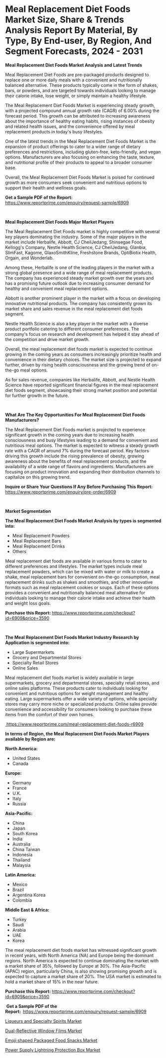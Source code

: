 <p><h1>Meal Replacement Diet Foods Market Size, Share & Trends Analysis Report By Material, By Type, By End-user, By Region, And Segment Forecasts, 2024 - 2031</h1></p><p><strong>Meal Replacement Diet Foods Market Analysis and Latest Trends</strong></p>
<p><p>Meal Replacement Diet Foods are pre-packaged products designed to replace one or more daily meals with a convenient and nutritionally balanced alternative. These products typically come in the form of shakes, bars, or powders, and are targeted towards individuals looking to manage their calorie intake, lose weight, or simply maintain a healthy lifestyle.</p><p>The Meal Replacement Diet Foods Market is experiencing steady growth, with a projected compound annual growth rate (CAGR) of 6.00% during the forecast period. This growth can be attributed to increasing awareness about the importance of healthy eating habits, rising instances of obesity and related health issues, and the convenience offered by meal replacement products in today's busy lifestyles.</p><p>One of the latest trends in the Meal Replacement Diet Foods Market is the expansion of product offerings to cater to a wider range of dietary preferences and restrictions, including gluten-free, keto-friendly, and vegan options. Manufacturers are also focusing on enhancing the taste, texture, and nutritional profile of their products to appeal to a broader consumer base.</p><p>Overall, the Meal Replacement Diet Foods Market is poised for continued growth as more consumers seek convenient and nutritious options to support their health and wellness goals.</p></p>
<p><strong>Get a Sample PDF of the Report:&nbsp;</strong> <a href="https://www.reportprime.com/enquiry/request-sample/6909">https://www.reportprime.com/enquiry/request-sample/6909</a></p>
<p>&nbsp;</p>
<p><strong>Meal Replacement Diet Foods Major Market Players</strong></p>
<p><p>The Meal Replacement Diet Foods market is highly competitive with several key players dominating the industry. Some of the major players in the market include Herbalife, Abbott, CJ CheilJedang, Shinsegae Food, Kellogg's Company, Nestle Health Science, CJ CheilJedang, Glanbia, SlimFast, Kagome, GlaxoSmithKline, Freshstone Brands, OptiBiotix Health, Orgain, and Wonderlab.</p><p>Among these, Herbalife is one of the leading players in the market with a strong global presence and a wide range of meal replacement products. The company has experienced steady market growth over the years and has a promising future outlook due to increasing consumer demand for healthy and convenient meal replacement options.</p><p>Abbott is another prominent player in the market with a focus on developing innovative nutritional products. The company has consistently grown its market share and sales revenue in the meal replacement diet foods segment.</p><p>Nestle Health Science is also a key player in the market with a diverse product portfolio catering to different consumer preferences. The company's focus on research and development has helped it stay ahead of the competition and drive market growth.</p><p>Overall, the meal replacement diet foods market is expected to continue growing in the coming years as consumers increasingly prioritize health and convenience in their dietary choices. The market size is projected to expand further, driven by rising health consciousness and the growing trend of on-the-go meal options.</p><p>As for sales revenue, companies like Herbalife, Abbott, and Nestle Health Science have reported significant financial figures in the meal replacement diet foods segment, showcasing their strong market position and potential for further growth in the future.</p></p>
<p>&nbsp;</p>
<p><strong>What Are The Key Opportunities For Meal Replacement Diet Foods Manufacturers?</strong></p>
<p><p>The Meal Replacement Diet Foods market is projected to experience significant growth in the coming years due to increasing health consciousness and busy lifestyles leading to a demand for convenient and nutritious meal options. The market is expected to witness a steady growth rate with a CAGR of around 7% during the forecast period. Key factors driving this growth include the rising prevalence of obesity, growing awareness about the benefits of meal replacement products, and the availability of a wide range of flavors and ingredients. Manufacturers are focusing on product innovation and expanding their distribution channels to capitalize on this growing trend.</p></p>
<p><strong>Inquire or Share Your Questions If Any Before Purchasing This Report:</strong> <a href="https://www.reportprime.com/enquiry/pre-order/6909">https://www.reportprime.com/enquiry/pre-order/6909</a></p>
<p>&nbsp;</p>
<p><strong>Market Segmentation</strong></p>
<p><strong>The Meal Replacement Diet Foods Market Analysis by types is segmented into:</strong></p>
<p><ul><li>Meal Replacement Powders</li><li>Meal Replacement Bars</li><li>Meal Replacement Drinks</li><li>Others</li></ul></p>
<p><p>Meal replacement diet foods are available in various forms to cater to different preferences and lifestyles. The market types include meal replacement powders, which can be mixed with water or milk to create a shake, meal replacement bars for convenient on-the-go consumption, meal replacement drinks such as shakes and smoothies, and other innovative formats such as meal replacement cookies or soups. Each of these options provides a convenient and nutritionally balanced meal alternative for individuals looking to manage their calorie intake and achieve their health and weight loss goals.</p></p>
<p><strong>Purchase this Report:&nbsp;</strong><a href="https://www.reportprime.com/checkout?id=6909&price=3590">https://www.reportprime.com/checkout?id=6909&price=3590</a></p>
<p>&nbsp;</p>
<p><strong>The Meal Replacement Diet Foods Market Industry Research by Application is segmented into:</strong></p>
<p><ul><li>Large Supermarkets</li><li>Grocery and Departmental Stores</li><li>Specialty Retail Stores</li><li>Online Sales</li></ul></p>
<p><p>Meal replacement diet foods market is widely available in large supermarkets, grocery and departmental stores, specialty retail stores, and online sales platforms. These products cater to individuals looking for convenient and nutritious options for weight management and healthy eating. Large supermarkets offer a wide variety of options, while specialty stores may carry more niche or specialized products. Online sales provide convenience and accessibility for consumers looking to purchase these items from the comfort of their own homes.</p></p>
<p><a href="https://www.reportprime.com/meal-replacement-diet-foods-r6909">&nbsp;https://www.reportprime.com/meal-replacement-diet-foods-r6909</a></p>
<p><strong>In terms of Region, the Meal Replacement Diet Foods Market Players available by Region are:</strong></p>
<p>
    <p> <strong> North America: </strong>
        <ul>
            <li>United States</li>
            <li>Canada</li>
        </ul>
        </p> 
    <p> <strong> Europe: </strong>
        <ul>
            <li>Germany</li>
            <li>France</li>
            <li>U.K.</li>
            <li>Italy</li>
            <li>Russia</li>
        </ul>
        </p> 
    <p> <strong> Asia-Pacific: </strong>
        <ul>
            <li>China</li>
            <li>Japan</li>
            <li>South Korea</li>
            <li>India</li>
            <li>Australia</li>
            <li>China Taiwan</li>
            <li>Indonesia</li>
            <li>Thailand</li>
            <li>Malaysia</li>
        </ul>
        </p> 
    <p> <strong> Latin America: </strong>
        <ul>
            <li>Mexico</li>
            <li>Brazil</li>
            <li>Argentina Korea</li>
            <li>Colombia</li>
        </ul>
        </p> 
    <p> <strong> Middle East & Africa: </strong>
        <ul>
            <li>Turkey</li>
            <li>Saudi</li>
            <li>Arabia</li>
            <li>UAE</li>
            <li>Korea</li>
        </ul>
    </p>
    </p>
<p><p>The meal replacement diet foods market has witnessed significant growth in recent years, with North America (NA) and Europe being the dominant regions. North America is expected to continue dominating the market with a market share of 35%, followed by Europe at 30%. The Asia-Pacific (APAC) region, particularly China, is also showing promising growth and is expected to capture a market share of 20%. The USA market is estimated to hold a market share of 15% in the near future.</p></p>
<p><strong>Purchase this Report: </strong><a href="https://www.reportprime.com/checkout?id=6909&price=3590">https://www.reportprime.com/checkout?id=6909&price=3590</a></p>
<p>&nbsp;<strong>Get a Sample PDF of the Report:&nbsp;&nbsp;</strong><a href="https://www.reportprime.com/enquiry/request-sample/6909">https://www.reportprime.com/enquiry/request-sample/6909</a></p>
<p><strong></strong></p>
<p><p><a href="https://github.com/suitykhatun12/Market-Research-Report-List-1/blob/main/liqueurs-and-specialty-spirits-market.md">Liqueurs and Specialty Spirits Market</a></p><p><a href="https://www.linkedin.com/pulse/dual-reflective-window-films-industry-analysis-report-its-market-qdjrf">Dual-Reflective Window Films Market</a></p><p><a href="https://github.com/khadijahesham19/Market-Research-Report-List-1/blob/main/emoji-shaped-packaged-food-snacks-market.md">Emoji shaped Packaged Food Snacks Market</a></p><p><a href="https://www.linkedin.com/pulse/global-power-supply-lightning-protection-box-market-opportunities-2r9gf">Power Supply Lightning Protection Box Market</a></p></p>